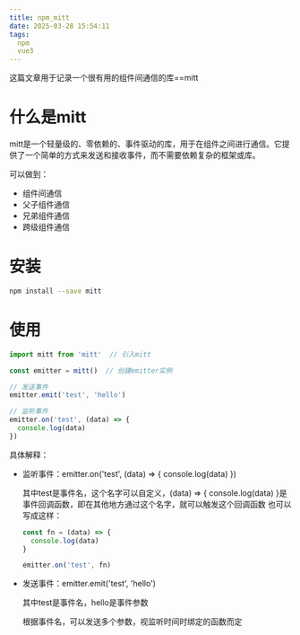 ```yaml
---
title: npm_mitt
date: 2025-03-28 15:54:11
tags:
  npm
  vue3
---
```


这篇文章用于记录一个很有用的组件间通信的库==mitt

<!-- more -->

# 什么是mitt

mitt是一个轻量级的、零依赖的、事件驱动的库，用于在组件之间进行通信。它提供了一个简单的方式来发送和接收事件，而不需要依赖复杂的框架或库。

可以做到：

- 组件间通信
- 父子组件通信
- 兄弟组件通信
- 跨级组件通信

# 安装

```bash
npm install --save mitt
```

# 使用

```js
import mitt from 'mitt'  // 引入mitt

const emitter = mitt()  // 创建emitter实例

// 发送事件
emitter.emit('test', 'hello')

// 监听事件
emitter.on('test', (data) => {
  console.log(data)
})
```

具体解释：

- 监听事件：emitter.on('test', (data) => {
  console.log(data)
})

  其中test是事件名，这个名字可以自定义，(data) => {
    console.log(data)
  }是事件回调函数，即在其他地方通过这个名字，就可以触发这个回调函数
  也可以写成这样：

  ```js
  const fn = (data) => {
    console.log(data)
  }

  emitter.on('test', fn)
  ```

- 发送事件：emitter.emit('test', 'hello')

  其中test是事件名，hello是事件参数

  根据事件名，可以发送多个参数，视监听时间时绑定的函数而定
